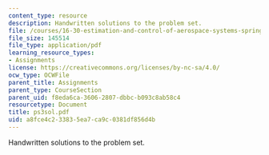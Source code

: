 ```yaml
---
content_type: resource
description: Handwritten solutions to the problem set.
file: /courses/16-30-estimation-and-control-of-aerospace-systems-spring-2004/a8fce4c233835ea7ca9c0381df856d4b_ps3sol.pdf
file_size: 145514
file_type: application/pdf
learning_resource_types:
- Assignments
license: https://creativecommons.org/licenses/by-nc-sa/4.0/
ocw_type: OCWFile
parent_title: Assignments
parent_type: CourseSection
parent_uid: f8eda6ca-3606-2807-dbbc-b093c8ab58c4
resourcetype: Document
title: ps3sol.pdf
uid: a8fce4c2-3383-5ea7-ca9c-0381df856d4b
---
```

Handwritten solutions to the problem set.